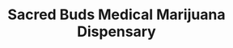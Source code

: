 ---
title: "Sacred Buds Medical Marijuana Dispensary"
url: /stillwater/sacred-buds-medical-marijuana-dispensary/
shop: cannabis
---